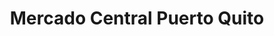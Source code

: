---
title: "Mercado Central Puerto Quito"
url: /puerto-quito/mercado-central-puerto-quito/
shop: supermercado
---